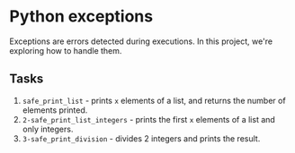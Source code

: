 # Python exceptions
Exceptions are errors detected during executions. In this project, we're exploring how to handle them.

## Tasks
1. `safe_print_list` - prints `x` elements of a list, and returns the number of elements printed.
2. `2-safe_print_list_integers` - prints the first `x` elements of a list and only integers.
3. `3-safe_print_division` - divides 2 integers and prints the result.
